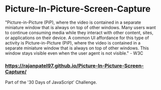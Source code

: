 # Picture-In-Picture-Screen-Capture
"Picture-in-Picture (PiP), where the video is contained in a separate miniature window that is always on top of other windows. Many users want to continue consuming media while they interact with other content, sites, or applications on their device. A common UI affordance for this type of activity is Picture-in-Picture (PiP), where the video is contained in a separate miniature window that is always on top of other windows. This window stays visible even when the user agent is not visible." - W3C

### https://rajanpatel97.github.io/Picture-In-Picture-Screen-Capture/

Part of the '30 Days of JavaScript' Challenge.
